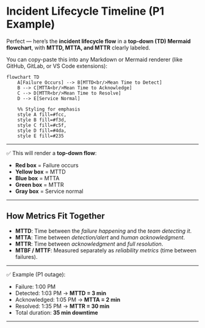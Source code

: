 # Incident Lifecycle Timeline (P1 Example)

Perfect — here’s the **incident lifecycle flow** in a **top-down (TD) Mermaid flowchart**, with **MTTD, MTTA, and MTTR** clearly labeled.

You can copy-paste this into any Markdown or Mermaid renderer (like GitHub, GitLab, or VS Code extensions):

```mermaid
flowchart TD
    A[Failure Occurs] --> B[MTTD<br/>Mean Time to Detect]
    B --> C[MTTA<br/>Mean Time to Acknowledge]
    C --> D[MTTR<br/>Mean Time to Resolve]
    D --> E[Service Normal]

    %% Styling for emphasis
    style A fill=#fcc,
    style B fill=#f3d,
    style C fill=#c5f,
    style D fill=#4da,
    style E fill=#235
```
---

✅ This will render a **top-down flow**:

* **Red box** = Failure occurs
* **Yellow box** = MTTD
* **Blue box** = MTTA
* **Green box** = MTTR
* **Gray box** = Service normal

---

## How Metrics Fit Together

* **MTTD**: Time between the *failure happening* and the *team detecting it*.
* **MTTA**: Time between *detection/alert* and *human acknowledgment*.
* **MTTR**: Time between *acknowledgment* and *full resolution*.
* **MTBF / MTTF**: Measured separately as *reliability metrics* (time between failures).

---

✅ Example (P1 outage):

* Failure: 1:00 PM
* Detected: 1:03 PM → **MTTD = 3 min**
* Acknowledged: 1:05 PM → **MTTA = 2 min**
* Resolved: 1:35 PM → **MTTR = 30 min**
* Total duration: **35 min downtime**

---
